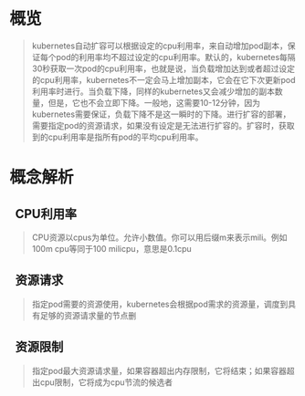 # 概览
> kubernetes自动扩容可以根据设定的cpu利用率，来自动增加pod副本，保证每个pod的利用率均不超过设定的cpu利用率。默认的，kubernetes每隔30秒获取一次pod的cpu利用率，也就是说，当负载增加达到或者超过设定的cpu利用率，kubernetes不一定会马上增加副本，它会在它下次更新pod利用率时进行。当负载下降，同样的kubernetes又会减少增加的副本数量，但是，它也不会立即下降。一般地，这需要10-12分钟，因为kubernetes需要保证，负载下降不是这一瞬时的下降。进行扩容的部署，需要指定pod的资源请求，如果没有设定是无法进行扩容的。扩容时，获取到的cpu利用率是指所有pod的平均cpu利用率。

# 概念解析
## &nbsp;&nbsp;CPU利用率
>CPU资源以cpus为单位。允许小数值。你可以用后缀m来表示mili。例如100m cpu等同于100 milicpu，意思是0.1cpu

## &nbsp;&nbsp;资源请求
>指定pod需要的资源使用，kubernetes会根据pod需求的资源量，调度到具有足够的资源请求量的节点删

## &nbsp;&nbsp;资源限制
>指定pod最大资源请求量，如果容器超出内存限制，它将结束；如果容器超出cpu限制，它将成为cpu节流的候选者
